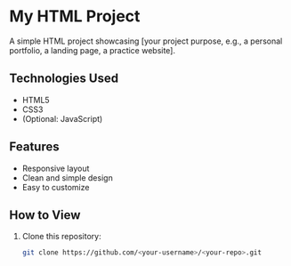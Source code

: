 # My HTML Project

A simple HTML project showcasing [your project purpose, e.g., a personal portfolio, a landing page, a practice website].

## Technologies Used

- HTML5
- CSS3
- (Optional: JavaScript)

## Features

- Responsive layout
- Clean and simple design
- Easy to customize

## How to View

1. Clone this repository:
   ```bash
   git clone https://github.com/<your-username>/<your-repo>.git
